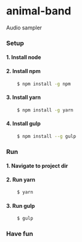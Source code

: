 # animal-band

Audio sampler

### Setup
#### 1. Install node
#### 2. Install npm
```bash
    $ npm install -g npm
```
#### 3. Install yarn
```bash
    $ npm install -g yarn
```
#### 4. Install gulp
```bash
    $ npm install --g gulp
```
### Run
#### 1. Navigate to project dir
#### 2. Run yarn
```bash
    $ yarn
```
#### 3. Run gulp
```bash
    $ gulp
```

### Have fun
